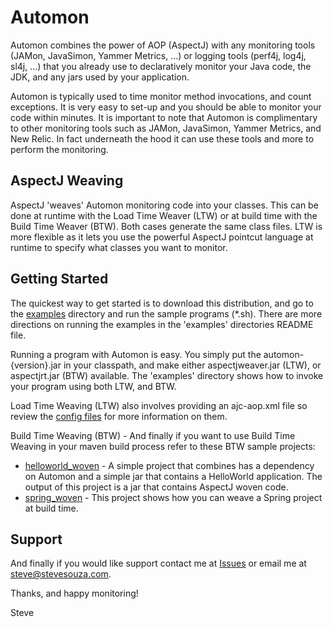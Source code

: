 # Automon
Automon combines the power of AOP (AspectJ) with any monitoring tools (JAMon, JavaSimon, Yammer Metrics, ...) or logging tools
(perf4j, log4j, sl4j, ...) that you already use to declaratively monitor your Java code, the JDK, and any jars used by your application.

Automon is typically used to time monitor method invocations, and count exceptions. It is very easy to set-up and you should
be able to monitor your code within minutes.  It is important to note that Automon is complimentary to other monitoring tools
such as JAMon, JavaSimon, Yammer Metrics, and New Relic.  In fact underneath the hood it can use these tools and more to
perform the monitoring.

AspectJ Weaving
-----------------------------------
AspectJ 'weaves' Automon monitoring code into your classes.  This can be done at runtime with the Load Time Weaver (LTW)
or at build time with the Build Time Weaver (BTW).  Both cases generate the same class files.  LTW is more flexible
as it lets you use the powerful AspectJ pointcut language at runtime to specify what classes you want to monitor.

Getting Started
-----------------------------------
The quickest way to get started is to download this distribution, and go to the [examples](https://github.com/stevensouza/automon/tree/master/examples)
directory and run the sample programs (*.sh).  There are more directions on running the examples in the 'examples' directories README file.

Running a program with Automon is easy.  You simply put the automon-{version}.jar in your classpath, and make either aspectjweaver.jar (LTW),
or aspectjrt.jar (BTW) available.  The 'examples' directory shows how to invoke your program using both LTW, and BTW.

Load Time Weaving (LTW) also involves providing an ajc-aop.xml file so review the [config files](https://github.com/stevensouza/automon/tree/master/examples/config)
for more information on them.

Build Time Weaving (BTW) - And finally if you want to use Build Time Weaving in your maven build process refer to these BTW sample projects:

* [helloworld_woven](https://github.com/stevensouza/automon/tree/master/helloworld_woven) - A simple project that combines
has a dependency on Automon and a simple jar that contains a HelloWorld application.  The output of this project is a jar
  that contains AspectJ woven code.
* [spring_woven](https://github.com/stevensouza/automon/tree/master/spring_woven) - This project shows how you can weave a Spring
project at build time.

Support
-----------------------------------
And finally if you would like support contact me at [Issues](https://github.com/stevensouza/automon/issues) or email me
at steve@stevesouza.com.

Thanks, and happy monitoring!

Steve